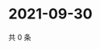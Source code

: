 # 2021-09-30

共 0 条

<!-- BEGIN WEIBO -->
<!-- 最后更新时间 Thu Sep 30 2021 13:10:00 GMT+0800 (China Standard Time) -->

<!-- END WEIBO -->
